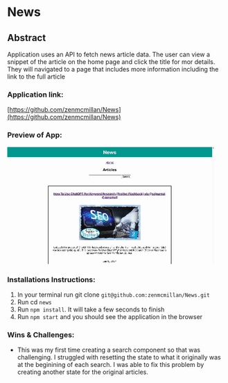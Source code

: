 # News

## Abstract

Application uses an API to fetch news article data. The user can view a snippet of the article on the home page and click the title for mor details. They will navigated to a page that includes more information including the link to the full article

### Application link:

[https://github.com/zenmcmillan/News](https://github.com/zenmcmillan/News)

### Preview of App:

![News App Preview](preview.gif)

### Installations Instructions:

1. In your terminal run git clone `git@github.com:zenmcmillan/News.git`
2. Run cd `news`
3. Run `npm install`. It will take a few seconds to finish
4. Run `npm start` and you should see the application in the browser

### Wins & Challenges:

- This was my first time creating a search component so that was challenging. I struggled with resetting the state to what it originally was at the beginining of each search. I was able to fix this problem by creating another state for the original articles.


